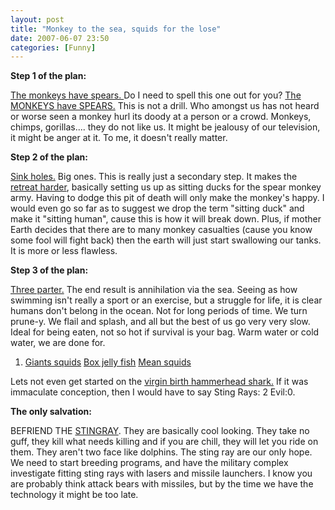 ```yaml
---
layout: post
title: "Monkey to the sea, squids for the lose"
date: 2007-06-07 23:50
categories: [Funny]
---
```

**Step 1 of the plan:**  

<u>The monkeys have spears. </u>Do I need to spell this one out for you? [The MONKEYS have SPEARS.](http://www.newscientist.com/article.ns?id=dn11234) This is not a drill. Who amongst us has not heard or worse seen a monkey hurl its doody at a person or a crowd. Monkeys, chimps, gorillas.... they do not like us. It might be jealousy of our television, it might be anger at it. To me, it doesn't really matter.

**Step 2 of the plan:**  

<u>Sink holes.</u> Big ones. This is really just a secondary step. It makes the [retreat harder](http://www.cbsnews.com/stories/2007/02/23/world/main2508879.shtml), basically setting us up as sitting ducks for the spear monkey army. Having to dodge this pit of death will only make the monkey's happy. I would even go so far as to suggest we drop the term "sitting duck" and make it "sitting human", cause this is how it will break down. Plus, if mother Earth decides that there are to many monkey casualties (cause you know some fool will fight back) then the earth will just start swallowing our tanks. It is more or less flawless.

**Step 3 of the plan:**  

<u>Three parter.</u> The end result is annihilation via the sea. Seeing as how swimming isn't really a sport or an exercise, but a struggle for life, it is clear humans don't belong in the ocean. Not for long periods of time. We turn prune-y. We flail and splash, and all but the best of us go very very slow. Ideal for being eaten, not so hot if survival is your bag. Warm water or cold water, we are done for.
 

1.  [Giants squids](http://www.nzherald.co.nz/section/1/story.cfm?c_id=1&amp;objectid=10425355)  [Box jelly fish](http://www.barrierreefaustralia.com/the-great-barrier-reef/jellyfish.htm)  [Mean squids](http://www.pbs.org/wnet/nature/seamonsters/encounter.html)  

Lets not even get started on the [virgin birth hammerhead shark.](http://news.nationalgeographic.com/news/2007/05/070524-shark-virgin.html) If it was immaculate conception, then I would have to say Sting Rays: 2 Evil:0. 

**The only salvation:**  

BEFRIEND THE [STINGRAY](http://en.wikipedia.org/wiki/Stingray). They are basically cool looking. They take no guff, they kill what needs killing and if you are chill, they will let you ride on them. They aren't two face like dolphins. The sting ray are our only hope. We need to start breeding programs, and have the military complex investigate fitting sting rays with lasers and missile launchers. I know you are probably think attack bears with missiles, but by the time we have the technology it might be too late.
